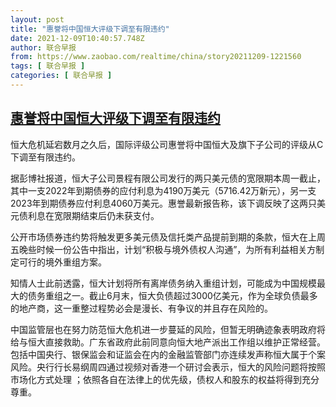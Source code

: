 ```yaml
---
layout: post
title: "惠誉将中国恒大评级下调至有限违约"
date: 2021-12-09T10:40:57.748Z
author: 联合早报
from: https://www.zaobao.com/realtime/china/story20211209-1221560
tags: [ 联合早报 ]
categories: [ 联合早报 ]
---
```

<!--1639070160000-->
[惠誉将中国恒大评级下调至有限违约](https://www.zaobao.com/realtime/china/story20211209-1221560)
------

<div>
<p>恒大危机延宕数月之久后，国际评级公司惠誉将中国恒大及旗下子公司的评级从C下调至有限违约。</p><p>据彭博社报道，恒大子公司景程有限公司发行的两只美元债的宽限期本周一截止，其中一支2022年到期债券的应付利息为4190万美元（5716.42万新元），另一支2023年到期债券应付利息4060万美元。惠誉最新报告称，该下调反映了这两只美元债利息在宽限期结束后仍未获支付。</p><p>公开市场债券违约势将触发更多美元债及信托类产品提前到期的条款，恒大在上周五晚些时候一份公告中指出，计划“积极与境外债权人沟通”，为所有利益相关方制定可行的境外重组方案。</p><section id="imu"><div id="dfp-ad-imu1">        </div></section><p>知情人士此前透露，恒大计划将所有离岸债务纳入重组计划，可能成为中国规模最大的债务重组之一。截止6月末，恒大负债超过3000亿美元，作为全球负债最多的地产商，这一重整过程势必会是漫长、有争议的并且存在风险的。</p><p>中国监管层也在努力防范恒大危机进一步蔓延的风险，但暂无明确迹象表明政府将给与恒大直接救助。广东省政府此前同意向恒大地产派出工作组以维护正常经营。包括中国央行、银保监会和证监会在内的金融监管部门亦连续发声称恒大属于个案风险。央行行长易纲周四通过视频对香港一个研讨会表示，恒大的风险问题将按照市场化方式处理 ；依照各自在法律上的优先级，债权人和股东的权益将得到充分尊重。</p>      <div class="cx_paywall_placeholder" id="sph_cdp_40"></div>
</div>
